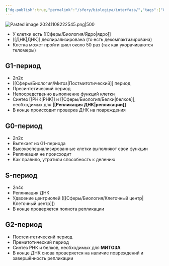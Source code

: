 ```yaml
---
{"dg-publish":true,"permalink":"/sfery/biologiya/interfaza/","tags":["Общаябиология"]}
---
```


![Pasted image 20241108222545.png|500](/img/user/%D0%90%D1%80%D1%85%D0%B8%D0%B2/%D0%9A%D1%8D%D1%88/Pasted%20image%2020241108222545.png)
- У клетки есть [[Сферы/Биология/Ядро\|ядро]]
- [[ДНК\|ДНК]] деспирализирована (то есть декомпактизирована)
- Клетка может пройти цикл около 50 раз (так как укорачиваются теломеры)
## G1-период
- 2n2c
- [[Сферы/Биология/Митоз\|Постмитотический]] период 
- Пресинтетический период
- Непосредственно выполнение функций клетки
- Синтез [[РНК\|РНК]] и [[Сферы/Биология/Белки\|белков]], необходимых для **[[Репликация ДНК\|репликации]]**
- В конце происходит проверка ДНК на повреждения
## G0-период
- 2n2c
- Вытекает из G1-периода
- Высокоспециализированные клетки выполняют свои функции
- Репликация не происходит
- Как правило, утратили способность к делению
## S-период
- 2n4c
- Репликация ДНК
- Удвоение центриолей ([[Сферы/Биология/Клеточный центр\|Клеточный центр]])
- В конце проверяется полнота репликации
## G2-период
- Постсинтетический период
- Премитотический период
- Синтез РНК и белков, необходимых для **МИТОЗА**
- В конце ДНК снова проверяется на наличие повреждений и завершённость репликации
